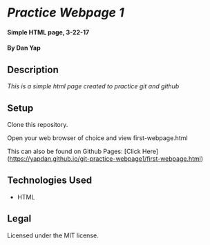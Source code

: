 # _Practice Webpage 1_

#### Simple HTML page, 3-22-17

#### By Dan Yap

## Description

_This is a simple html page created to practice git and github_

## Setup

Clone this repository.

Open your web browser of choice and view first-webpage.html

This can also be found on Github Pages: [Click Here] (https://yapdan.github.io/git-practice-webpage1/first-webpage.html)

## Technologies Used

* HTML

## Legal

Licensed under the MIT license.
